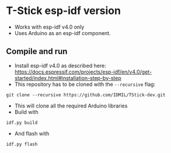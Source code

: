 # T-Stick esp-idf version
* Works with esp-idf v4.0 only
* Uses Arduino as an esp-idf component.

## Compile and run
* Install esp-idf v4.0 as described here: https://docs.espressif.com/projects/esp-idf/en/v4.0/get-started/index.html#installation-step-by-step
* This repository has to be cloned with the `--recursive` flag:
```
git clone --recursive https://github.com/IDMIL/TStick-dev.git
```
* This will clone all the required Arduino libraries
* Build with
```
idf.py build
```
* And flash with
```
idf.py flash
```
